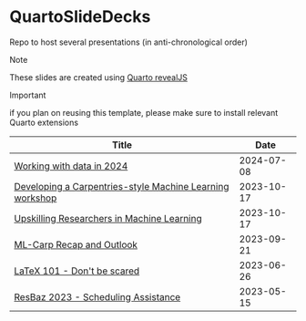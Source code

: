 # QuartoSlideDecks
Repo to host several presentations (in anti-chronological order)

> [!NOTE]
> These slides are created using [Quarto revealJS](https://quarto.org/docs/presentations/revealjs/)

> [!IMPORTANT]
> if you plan on reusing this template, please make sure to install relevant Quarto extensions

| Title | Date |
| --- | --- |
| [Working with data in 2024](https://jensbri.github.io/QuartoSlides/DataWorkflows2024#/title-slide) | 2024-07-08 |
| [Developing a Carpentries-style Machine Learning workshop](https://jensbri.github.io/QuartoSlides/LightningTalk#/title-slide) | 2023-10-17 |
| [Upskilling Researchers in Machine Learning](https://jensbri.github.io/QuartoSlides/UpskillingResearchersInML#/title-slide) | 2023-10-17 |
| [ML-Carp Recap and Outlook](https://jensbri.github.io/QuartoSlides/ML-Recap#/title-slide) | 2023-09-21 |
| [LaTeX 101 - Don't be scared](https://jensbri.github.io/QuartoSlides/LaTeX101#/title-slide) | 2023-06-26 |
| [ResBaz 2023 - Scheduling Assistance](https://jensbri.github.io/QuartoSlides/ResBazPlanning#/title-slide) | 2023-05-15 |

